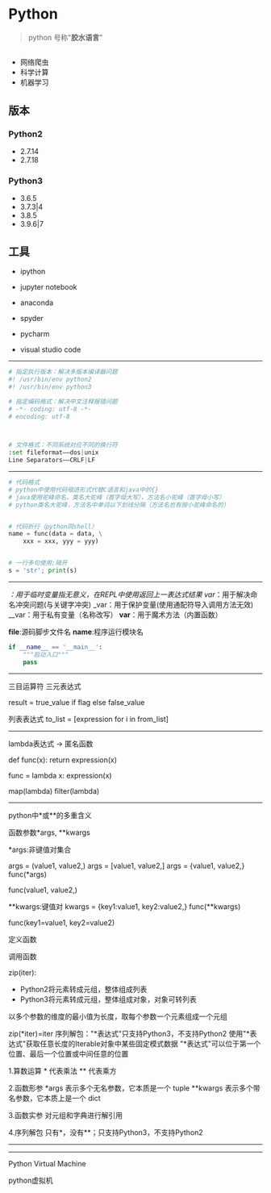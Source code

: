 # Python

>python 号称"**胶水语言**"

##
- 网络爬虫
- 科学计算
- 机器学习




## 版本

### Python2
- 2.7.14
- 2.7.18

### Python3
- 3.6.5
- 3.7.3|4
- 3.8.5
- 3.9.6|7


## 工具

- ipython

- jupyter notebook

- anaconda

- spyder

- pycharm

- visual studio code







---
```py
# 指定执行版本：解决多版本编译器问题
#! /usr/bin/env python2
#! /usr/bin/env python3

# 指定编码格式：解决中文注释报错问题
# -*- coding: utf-8 -*-
# encoding: utf-8



# 文件格式：不同系统对应不同的换行符
:set fileformat——dos|unix
Line Separators——CRLF|LF

```
---

```py
# 代码格式
# python中使用代码缩进形式代替C语言和java中的{}
# java使用驼峰命名，类名大驼峰（首字母大写），方法名小驼峰（首字母小写）
# python类名大驼峰，方法名中单词以下划线分隔（方法名也有按小驼峰命名的）


# 代码折行（python同shell）
name = func(data = data, \
    xxx = xxx, yyy = yyy)


# 一行多句使用;隔开
s = 'str'; print(s)

```
---


_：用于临时变量指无意义，在REPL中使用返回上一表达式结果
var_：用于解决命名冲突问题(与关键字冲突)
_var：用于保护变量(使用通配符导入调用方法无效)
__var：用于私有变量（名称改写）
__var__：用于魔术方法（内置函数）


__file__:源码脚步文件名
__name__:程序运行模块名


```py
if __name__ == '__main__':
    """启动入口"""
    pass
```




---
三目运算符
三元表达式

result = true_value if flag else false_value


列表表达式
to_list = [expression for i in from_list]


---
lambda表达式 -> 匿名函数

def func(x):
    return expression(x)

func = lambda x: expression(x)



map(lambda)
filter(lambda)


---



python中*或**的多重含义

函数参数*args, **kwargs


*args:非键值对集合

args = (value1, value2,)
args = [value1, value2,]
args = {value1, value2,}
func(*args)

func(value1, value2,)

**kwargs:键值对
kwargs = {key1:value1, key2:value2,}
func(**kwargs)

func(key1=value1, key2=value2)



定义函数


调用函数


zip(iter):
- Python2将元素转成元组，整体组成列表
- Python3将元素转成元组，整体组成对象，对象可转列表

以多个参数的维度的最小值为长度，取每个参数一个元素组成一个元组

zip(*iter)=iter
序列解包："*表达式"只支持Python3，不支持Python2
使用"*表达式"获取任意长度的Iterable对象中某些固定模式数据
"*表达式"可以位于第一个位置、最后一个位置或中间任意的位置

1.算数运算
    *   代表乘法
    **  代表乘方

2.函数形参
    *args 表示多个无名参数，它本质是一个 tuple
    **kwargs 表示多个带名参数，它本质上是一个 dict

3.函数实参
    对元组和字典进行解引用

4.序列解包
    只有*，没有**；只支持Python3，不支持Python2

---



---

Python Virtual Machine

python虚拟机